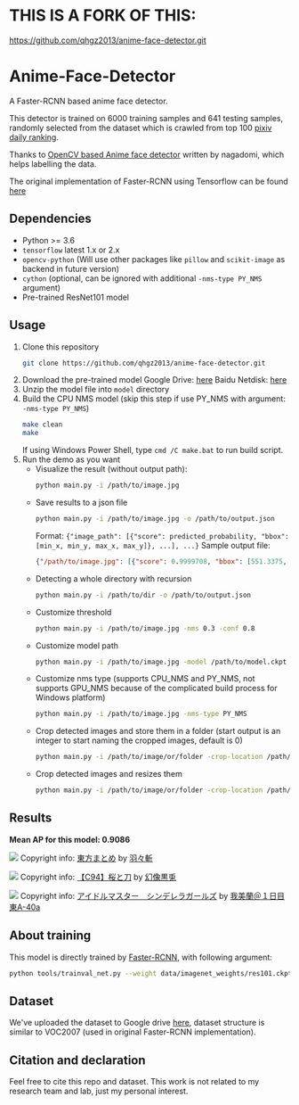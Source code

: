 # THIS IS A FORK OF THIS:

https://github.com/qhgz2013/anime-face-detector.git

# Anime-Face-Detector
A Faster-RCNN based anime face detector.

This detector is trained on 6000 training samples and 641 testing samples, randomly selected from the dataset which is crawled from top 100 [pixiv daily ranking](https://www.pixiv.net/ranking.php?mode=daily).

Thanks to [OpenCV based Anime face detector](https://github.com/nagadomi/lbpcascade_animeface) written by nagadomi, which helps labelling the data.

The original implementation of Faster-RCNN using Tensorflow can be found [here](https://github.com/endernewton/tf-faster-rcnn)

## Dependencies
- Python >= 3.6
- `tensorflow` latest 1.x or 2.x
- `opencv-python` (Will use other packages like `pillow` and `scikit-image` as backend in future version)
- `cython` (optional, can be ignored with additional `-nms-type PY_NMS` argument)
- Pre-trained ResNet101 model

## Usage
1. Clone this repository
    ```bash
    git clone https://github.com/qhgz2013/anime-face-detector.git
    ```
2. Download the pre-trained model
    Google Drive: [here](https://drive.google.com/open?id=1WjBgfOUqp4sdRd9BHs4TkdH2EcBtV5ri)
    Baidu Netdisk: [here](https://pan.baidu.com/s/1bvpCp1sbD7t9qnta8IhpmA)
3. Unzip the model file into `model` directory
4. Build the CPU NMS model (skip this step if use PY_NMS with argument: `-nms-type PY_NMS`)
    ```bash
    make clean
    make
    ```
   If using Windows Power Shell, type `cmd /C make.bat` to run build script.
5. Run the demo as you want
    - Visualize the result (without output path):
        ```bash
        python main.py -i /path/to/image.jpg
        ```
    - Save results to a json file
        ```bash
        python main.py -i /path/to/image.jpg -o /path/to/output.json
        ```
        Format: `{"image_path": [{"score": predicted_probability, "bbox": [min_x, min_y, max_x, max_y]}, ...], ...}`
        Sample output file:
        ```json
        {"/path/to/image.jpg": [{"score": 0.9999708, "bbox": [551.3375, 314.50253, 729.2599, 485.25674]}]}
        ```
    - Detecting a whole directory with recursion
        ```bash
        python main.py -i /path/to/dir -o /path/to/output.json
        ```
    - Customize threshold
        ```bash
        python main.py -i /path/to/image.jpg -nms 0.3 -conf 0.8
        ```
    - Customize model path
        ```bash
        python main.py -i /path/to/image.jpg -model /path/to/model.ckpt
        ```
    - Customize nms type (supports CPU_NMS and PY_NMS, not supports GPU_NMS because of the complicated build process for Windows platform)
        ```bash
        python main.py -i /path/to/image.jpg -nms-type PY_NMS
        ```
    - Crop detected images and store them in a folder (start output is an integer to start naming the cropped images, default is 0)
        ```bash
        python main.py -i /path/to/image/or/folder -crop-location /path/to/store/cropped/images -start-output 1
        ```
    - Crop detected images and resizes them
        ```bash
        python main.py -i /path/to/image/or/folder -crop-location /path/to/store/cropped/images -crop-height 224 -crop-width 224
        ```

## Results
**Mean AP for this model: 0.9086**

![](./asset/sample1.png)
Copyright info: [東方まとめ](https://www.pixiv.net/member_illust.php?mode=medium&illust_id=54275439) by [羽々斬](https://www.pixiv.net/member.php?id=2179695)

![](./asset/sample2.png)
Copyright info: [【C94】桜と刀](https://www.pixiv.net/member_illust.php?mode=medium&illust_id=69797346) by [幻像黒兎](https://www.pixiv.net/member.php?id=4462245)

![](./asset/sample3.png)
Copyright info: [アイドルマスター　シンデレラガールズ](https://www.pixiv.net/member_illust.php?mode=medium&illust_id=69753772) by [我美蘭＠１日目 東A-40a](https://www.pixiv.net/member.php?id=2003931)

## About training

This model is directly trained by [Faster-RCNN](https://github.com/endernewton/tf-faster-rcnn), with following argument:
```bash
python tools/trainval_net.py --weight data/imagenet_weights/res101.ckpt --imdb voc_2007_trainval --imdbval voc_2007_test --iters 60000 --cfg experiments/cfgs/res101.yml --net res101 --set ANCHOR_SCALES "[4,8,16,32]" ANCHOR_RATIOS "[1]" TRAIN.STEPSIZE "[50000]"
```

## Dataset

We've uploaded the dataset to Google drive [here](https://drive.google.com/open?id=1nDPimhiwbAWc2diok-6davhubNVe82pr), dataset structure is similar to VOC2007 (used in original Faster-RCNN implementation).

## Citation and declaration

Feel free to cite this repo and dataset.
This work is not related to my research team and lab, just my personal interest.
